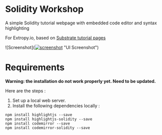 # Solidity Workshop
A simple Solidity tutorial webpage with embedded code editor and syntax highlighting

For Extropy.io, based on [Substrate tutorial pages](https://substrate.dev/substrate-collectables-workshop/#/1/creating-a-storage-value?id=working-with-a-storage-value)

![Screenshot](<a href="https://ibb.co/swx3wYk"><img src="https://i.ibb.co/T8jh83p/screenshot.png" alt="screenshot" border="0"></a> "UI Screenshot")

# Requirements

**Warning: the installation do not work properly yet. Need to be updated.**

Here are the steps :

1) Set up a local web server.
2) Install the following dependencies locally :


```
npm install highlightjs --save
npm install highlightjs-solidity --save
npm install codemirror --save
npm install codemirror-solidity --save
```
